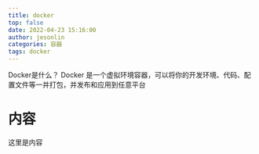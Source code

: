 ```yaml
---
title: docker
top: false
date: 2022-04-23 15:16:00
author: jesonlin
categories: 容器
tags: docker
---
```


Docker是什么？
Docker 是一个虚拟环境容器，可以将你的开发环境、代码、配置文件等一并打包，并发布和应用到任意平台

<!-- more -->

# 内容

这里是内容
